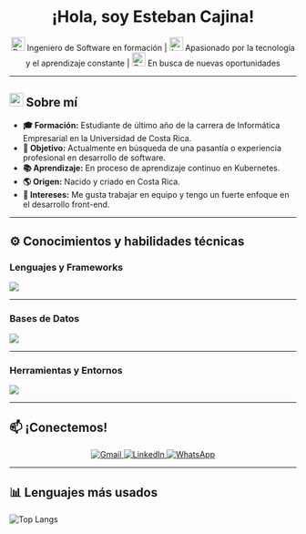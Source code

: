 <h1 align="center">¡Hola, soy Esteban Cajina!</h1>

<p align="center">
  <img src="https://cdn-icons-png.flaticon.com/512/2721/2721279.png" alt="Developer icon" width="24"/>
  Ingeniero de Software en formación | 
  <img src="https://cdn-icons-png.flaticon.com/512/2972/2972555.png" alt="Learning icon" width="24"/>
  Apasionado por la tecnología y el aprendizaje constante |
  <img src="https://cdn-icons-png.flaticon.com/512/3652/3652191.png" alt="Opportunity icon" width="24"/>
  En busca de nuevas oportunidades
</p>

---

<h2><img src="https://cdn-icons-png.flaticon.com/512/3135/3135715.png" width="24"/> Sobre mí</h2>

<ul>
  <li><strong>🎓 Formación:</strong> Estudiante de último año de la carrera de Informática Empresarial en la Universidad de Costa Rica.</li>
  <li><strong>🚀 Objetivo:</strong> Actualmente en búsqueda de una pasantía o experiencia profesional en desarrollo de software.</li>
  <li><strong>📚 Aprendizaje:</strong> En proceso de aprendizaje continuo en Kubernetes.</li>
  <li><strong>🌎 Origen:</strong> Nacido y criado en Costa Rica.</li>
  <li><strong>🤝 Intereses:</strong> Me gusta trabajar en equipo y tengo un fuerte enfoque en el desarrollo front-end.</li>
</ul>

---

## ⚙️ Conocimientos y habilidades técnicas

### Lenguajes y Frameworks

<p align="left">
  <img src="https://skillicons.dev/icons?i=js,java,py,html,css,react,nodejs,express,dotnet,jquery,fastapi,docker" />
</p>

---

### Bases de Datos

<p align="left">
  <img src="https://skillicons.dev/icons?i=mysql,postgres,mongodb" />
</p>

---

### Herramientas y Entornos

<p align="left">
  <img src="https://skillicons.dev/icons?i=git,github,androidstudio,vscode,visualstudio" />
</p>

---

## 📫 ¡Conectemos!

<p align="center">
  <a href="mailto:estebancajinag@gmail.com">
    <img src="https://img.shields.io/badge/estebancajinag@gmail.com-D14836?style=for-the-badge&logo=gmail&logoColor=white" alt="Gmail">
  </a>
  <a href="https://www.linkedin.com/in/esteban-cajina/" target="_blank">
    <img src="https://img.shields.io/badge/LinkedIn-0077B5?style=for-the-badge&logo=linkedin&logoColor=white" alt="LinkedIn">
  </a>
  <a href="https://wa.me/50650020998" target="_blank">
    <img src="https://img.shields.io/badge/WhatsApp-25D366?style=for-the-badge&logo=whatsapp&logoColor=white" alt="WhatsApp">
  </a>
</p>

---

## 📊 Lenguajes más usados

![Top Langs](https://github-readme-stats.vercel.app/api/top-langs/?username=EstebanCajina&layout=compact&theme=dark&langs_count=8)


